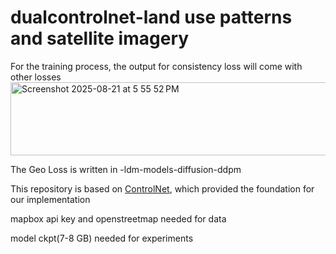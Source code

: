 # dualcontrolnet-land use patterns and satellite imagery
For the training process, the output for consistency loss will come with other losses
<img width="1034" height="117" alt="Screenshot 2025-08-21 at 5 55 52 PM" src="https://github.com/user-attachments/assets/adfa33f3-6c14-422c-a132-dc7b629fd7c6" />

The Geo Loss is written in -ldm-models-diffusion-ddpm

This repository is based on [ControlNet](https://github.com/lllyasviel/ControlNet), which provided the foundation for our implementation

mapbox api key and openstreetmap needed for data

model ckpt(7-8 GB) needed for experiments 

